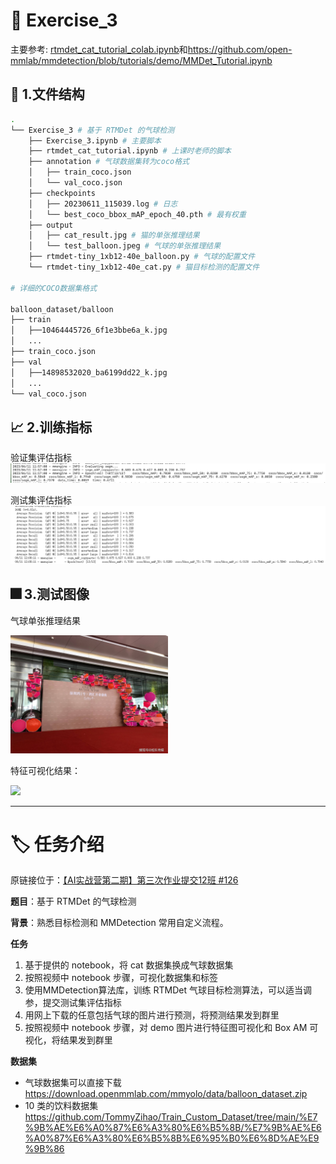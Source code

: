 # 📖 Exercise_3
主要参考: [rtmdet_cat_tutorial_colab.ipynb](https://colab.research.google.com/drive/1ygUgFAhMkgKMx8e3oFTzt4ktpGOxsKVD)和<https://github.com/open-mmlab/mmdetection/blob/tutorials/demo/MMDet_Tutorial.ipynb>


## 📁 1.文件结构

```bash
.
└── Exercise_3 # 基于 RTMDet 的气球检测
    ├── Exercise_3.ipynb # 主要脚本
    ├── rtmdet_cat_tutorial.ipynb # 上课时老师的脚本
    ├── annotation # 气球数据集转为coco格式
    │   ├── train_coco.json
    │   └── val_coco.json
    ├── checkpoints
    │   ├── 20230611_115039.log # 日志
    │   └── best_coco_bbox_mAP_epoch_40.pth # 最有权重
    ├── output
    │   ├── cat_result.jpg # 猫的单张推理结果
    │   └── test_balloon.jpeg # 气球的单张推理结果
    ├── rtmdet-tiny_1xb12-40e_balloon.py # 气球的配置文件
    └── rtmdet-tiny_1xb12-40e_cat.py # 猫目标检测的配置文件

# 详细的COCO数据集格式

balloon_dataset/balloon
├── train
│   ├──10464445726_6f1e3bbe6a_k.jpg
│   ...
├── train_coco.json
├── val
│   ├──14898532020_ba6199dd22_k.jpg
│   ...
└── val_coco.json
```

## 📈 2.训练指标
验证集评估指标
![img](/image/3_val.png)

测试集评估指标
![img](/image/3_test.png)

## 🎆 3.测试图像
气球单张推理结果

<img src="output/test_balloon.jpeg" width="50%">

特征可视化结果：

<img src="../image/test_balloonAM.jpeg" width="50%">

---
# 🏷️ 任务介绍

原链接位于：[【AI实战营第二期】第三次作业提交12班 #126](https://github.com/open-mmlab/OpenMMLabCamp/issues/126)

**题目**：基于 RTMDet 的气球检测

**背景**：熟悉目标检测和 MMDetection 常用自定义流程。

**任务**
1. 基于提供的 notebook，将 cat 数据集换成气球数据集
2. 按照视频中 notebook 步骤，可视化数据集和标签
3. 使用MMDetection算法库，训练 RTMDet 气球目标检测算法，可以适当调参，提交测试集评估指标
4. 用网上下载的任意包括气球的图片进行预测，将预测结果发到群里
5. 按照视频中 notebook 步骤，对 demo 图片进行特征图可视化和 Box AM 可视化，将结果发到群里
 

**数据集**
+ 气球数据集可以直接下载 https://download.openmmlab.com/mmyolo/data/balloon_dataset.zip
+ 10 类的饮料数据集
https://github.com/TommyZihao/Train_Custom_Dataset/tree/main/%E7%9B%AE%E6%A0%87%E6%A3%80%E6%B5%8B/%E7%9B%AE%E6%A0%87%E6%A3%80%E6%B5%8B%E6%95%B0%E6%8D%AE%E9%9B%86